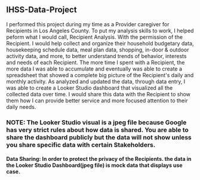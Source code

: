 ## IHSS-Data-Project
I performed this project during my time as a Provider caregiver for Recipients in Los Angeles County. To put my analysis skills to work, I helped peform what I would call, Recipient Analysis. With the permission of the Recipient. I would help collect and organize their household budgetary data, housekeeping schedule data, meal plan data, shopping, in-door & outdoor activity data, and more, to better understand trends of behavior, interests and needs of each Recipient. The more time I spent with a Recipient, the more data I was able to accumulate and eventually was able to create a spreadsheet that showed a complete big picture of the Recipient's daily and monthly activity. As analyzed and updated the data, through data entry, I was able to create a Looker Studio dashboard that visualized all the collected data over time. I would share this data with the Recipient to show them how I can provide better service and more focused attention to their daily needs. 

### NOTE: The Looker Studio visual is a jpeg file because Google has very strict rules about how data is shared. You are able to share the dashboard publicly but the data will not show unless you share specific data with certain Stakeholders. 

#### Data Sharing: In order to protect the privacy of the Recipients. the data in the Looker Studio Dashboard(jpeg file) is mock data that displays use case.
